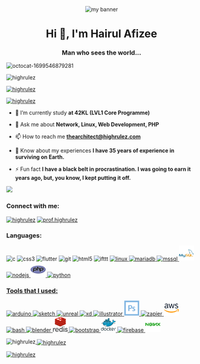 <p align="center">

<img width="1000" height="150" src="https://user-images.githubusercontent.com/74038190/240304586-d48893bd-0757-481c-8d7e-ba3e163feae7.png" alt="my banner">

</p>

<h1 align="center">Hi 👋, I'm Hairul Afizee</h1>
<h3 align="center">Man who sees the world...</h3>

![octocat-1699546879281](https://github.com/highrulez/highrulez/assets/42662415/d694da17-f8cf-4f6b-a45e-753f2de57bb5)


<p align="left"> <img src="https://komarev.com/ghpvc/?username=highrulez&label=Profile%20views&color=0e75b6&style=flat" alt="highrulez" /> </p>

<p align="left"> <a href="https://github.com/ryo-ma/github-profile-trophy"><img src="https://github-profile-trophy.vercel.app/?username=highrulez" alt="highrulez" /></a> </p>

<p align="left"> <a href="https://twitter.com/highrulez" target="blank"><img src="https://img.shields.io/twitter/follow/highrulez?logo=twitter&style=for-the-badge" alt="highrulez" /></a> </p>

- 🌱 I’m currently study **at 42KL (LVL1 Core Programme)**

- 💬 Ask me about **Network, Linux, Web Development, PHP**

- 📫 How to reach me **thearchitect@highrulez.com**

- 📄 Know about my experiences **I have 35 years of experience in surviving on Earth.**

- ⚡ Fun fact **I have a black belt in procrastination. I was going to earn it years ago, but, you know, I kept putting it off.**

<img src="https://user-images.githubusercontent.com/74038190/212284136-03988914-d899-44b4-b1d9-4eeccf656e44.gif"/>

<h3 align="left">Connect with me:</h3>
<p align="left">
<a href="https://twitter.com/highrulez" target="blank"><img align="center" src="https://user-images.githubusercontent.com/74038190/241765460-cc4fe88c-7f7a-41d8-b449-34b7a178c1c6.gif" alt="highrulez" height="50" width="50"/></a>
<a href="https://fb.com/prof.highrulez" target="blank"><img align="center" src="https://user-images.githubusercontent.com/74038190/235294010-ec412ef5-e3da-4efa-b1d4-0ab4d4638755.gif" alt="prof.highrulez" height="50" width="50"/></a>
</p>

<h3 align="left">Languages:</h3>
<p align="left">  <img src="https://user-images.githubusercontent.com/74038190/238200622-e0d299f2-767c-4c21-bd49-90f2a19f1a78.gif" alt="c" width="40" height="40"/> <img src="https://user-images.githubusercontent.com/74038190/238200428-67f477ed-6624-42da-99f0-1a7b1a16eecb.gif" alt="css3" width="40" height="40"/> <img src="https://www.vectorlogo.zone/logos/flutterio/flutterio-icon.svg" alt="flutter" width="40" height="40"/> <img src="https://www.vectorlogo.zone/logos/git-scm/git-scm-icon.svg" alt="git" width="40" height="40"/> <img src="https://user-images.githubusercontent.com/74038190/238200426-29fd6286-4e7b-4d6c-818f-c4765d5e39a9.gif" alt="html5" width="40" height="40"/> <img src="https://www.vectorlogo.zone/logos/ifttt/ifttt-ar21.svg" alt="ifttt" width="40" height="40"/>  </a> <a href="https://www.linux.org/" target="_blank" rel="noreferrer"> <img src="https://user-images.githubusercontent.com/74038190/238200433-3fb2cdf6-8920-462e-87a4-95af376418aa.gif" alt="linux" width="40" height="40"/> <img src="https://www.vectorlogo.zone/logos/mariadb/mariadb-icon.svg" alt="mariadb" width="40" height="40"/> </a> <a href="https://www.microsoft.com/en-us/sql-server" target="_blank" rel="noreferrer"> <img src="https://www.svgrepo.com/show/303229/microsoft-sql-server-logo.svg" alt="mssql" width="40" height="40"/> </a> <a href="https://www.mysql.com/" target="_blank" rel="noreferrer"> <img src="https://raw.githubusercontent.com/devicons/devicon/master/icons/mysql/mysql-original-wordmark.svg" alt="mysql" width="40" height="40"/>   <img src="https://user-images.githubusercontent.com/74038190/212257460-738ff738-247f-4445-a718-cdd0ca76e2db.gif" alt="nodejs" width="40" height="40"/>  <img src="https://raw.githubusercontent.com/devicons/devicon/master/icons/php/php-original.svg" alt="php" width="40" height="40"/> <img src="https://user-images.githubusercontent.com/74038190/212257472-08e52665-c503-4bd9-aa20-f5a4dae769b5.gif" alt="python" width="40" height="40"/>  </p>

<h3 align="left">Tools that I used:</h3>
<p align="left"><img src="https://cdn.worldvectorlogo.com/logos/arduino-1.svg" alt="arduino" width="40" height="40"/> <img src="https://www.vectorlogo.zone/logos/sketchapp/sketchapp-icon.svg" alt="sketch" width="40" height="40"/> <img src="https://raw.githubusercontent.com/kenangundogan/fontisto/036b7eca71aab1bef8e6a0518f7329f13ed62f6b/icons/svg/brand/unreal-engine.svg" alt="unreal" width="40" height="40"/> <img src="https://cdn.worldvectorlogo.com/logos/adobe-xd.svg" alt="xd" width="40" height="40"/> <img src="https://www.vectorlogo.zone/logos/adobe_illustrator/adobe_illustrator-icon.svg" alt="illustrator" width="40" height="40"/> <img src="https://raw.githubusercontent.com/devicons/devicon/master/icons/photoshop/photoshop-line.svg" alt="photoshop" width="40" height="40"/> <img src="https://www.vectorlogo.zone/logos/zapier/zapier-icon.svg" alt="zapier" width="40" height="40"/> <img src="https://raw.githubusercontent.com/devicons/devicon/master/icons/amazonwebservices/amazonwebservices-original-wordmark.svg" alt="aws" width="40" height="40"/> <img src="https://www.vectorlogo.zone/logos/gnu_bash/gnu_bash-icon.svg" alt="bash" width="40" height="40"/> <img src="https://download.blender.org/branding/community/blender_community_badge_white.svg" alt="blender" width="40" height="40"/> <img src="https://raw.githubusercontent.com/devicons/devicon/master/icons/redis/redis-original-wordmark.svg" alt="redis" width="40" height="40"/> <img src="https://user-images.githubusercontent.com/74038190/212280805-9bcb336b-8c55-46a8-abf8-ff286ab55472.gif" alt="bootstrap" width="40" height="40"/> <img src="https://raw.githubusercontent.com/devicons/devicon/master/icons/docker/docker-original-wordmark.svg" alt="docker" width="40" height="40"/> <img src="https://user-images.githubusercontent.com/74038190/238200431-3c16d4f2-b757-4c70-8f42-43d5dddd2c36.gif" alt="firebase" width="40" height="40"/> <img src="https://raw.githubusercontent.com/devicons/devicon/master/icons/nginx/nginx-original.svg" alt="nginx" width="40" height="40"/></p>

<p><img align="left" src="https://github-readme-stats.vercel.app/api/top-langs?username=highrulez&show_icons=true&locale=en&layout=compact" alt="highrulez" /></p>

<p>&nbsp;<img align="center" src="https://github-readme-stats.vercel.app/api?username=highrulez&show_icons=true&locale=en" alt="highrulez" /></p>

<p><img align="center" src="https://github-readme-streak-stats.herokuapp.com/?user=highrulez&" alt="highrulez" /></p>

